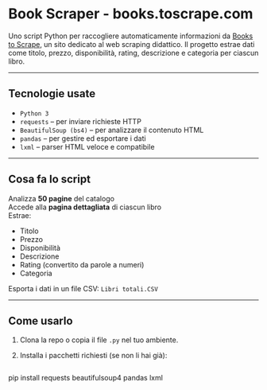 # Book Scraper - books.toscrape.com

Uno script Python per raccogliere automaticamente informazioni da [Books to Scrape](https://books.toscrape.com), un sito dedicato al web scraping didattico. Il progetto estrae dati come titolo, prezzo, disponibilità, rating, descrizione e categoria per ciascun libro.

---

## Tecnologie usate

- `Python 3`
- `requests` – per inviare richieste HTTP
- `BeautifulSoup (bs4)` – per analizzare il contenuto HTML
- `pandas` – per gestire ed esportare i dati
- `lxml` – parser HTML veloce e compatibile

---

##  Cosa fa lo script

 Analizza **50 pagine** del catalogo  
 Accede alla **pagina dettagliata** di ciascun libro  
 Estrae:
- Titolo
- Prezzo
- Disponibilità
- Descrizione
- Rating (convertito da parole a numeri)
- Categoria

 Esporta i dati in un file CSV: `Libri totali.CSV`

---

##  Come usarlo

1. Clona la repo o copia il file `.py` nel tuo ambiente.
2. Installa i pacchetti richiesti (se non li hai già):

   ```bash
pip install requests beautifulsoup4 pandas lxml


